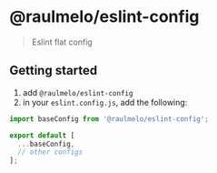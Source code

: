 # @raulmelo/eslint-config

> Eslint flat config

## Getting started

1. add `@raulmelo/eslint-config`
2. in your `eslint.config.js`, add the following:

```js
import baseConfig from '@raulmelo/eslint-config';

export default [
  ...baseConfig,
  // other configs
];
```
